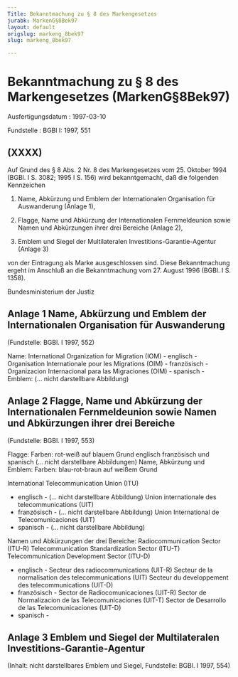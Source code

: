 ```yaml
---
Title: Bekanntmachung zu § 8 des Markengesetzes
jurabk: MarkenG§8Bek97
layout: default
origslug: markeng_8bek97
slug: markeng_8bek97

---
```


# Bekanntmachung zu § 8 des Markengesetzes (MarkenG§8Bek97)

Ausfertigungsdatum
:   1997-03-10

Fundstelle
:   BGBl I: 1997, 551

## (XXXX)

Auf Grund des § 8 Abs. 2 Nr. 8 des Markengesetzes vom 25. Oktober 1994
(BGBl. I S. 3082; 1995 I S. 156) wird bekanntgemacht, daß die
folgenden Kennzeichen

1.  Name, Abkürzung und Emblem der Internationalen Organisation für
    Auswanderung (Anlage 1),


2.  Flagge, Name und Abkürzung der Internationalen Fernmeldeunion sowie
    Namen und Abkürzungen ihrer drei Bereiche (Anlage 2),


3.  Emblem und Siegel der Multilateralen Investitions-Garantie-Agentur
    (Anlage 3)



von der Eintragung als Marke ausgeschlossen sind.
Diese Bekanntmachung ergeht im Anschluß an die Bekanntmachung vom 27.
August 1996 (BGBl. I S. 1358).

Bundesministerium der Justiz

## Anlage 1 Name, Abkürzung und Emblem der Internationalen Organisation für Auswanderung

(Fundstelle: BGBl. I 1997, 552)

Name:
International Organization for Migration (IOM) - englisch -
Organisation Internationale pour les Migrations (OIM) - französisch -
Organizacion Internacional para las Migraciones (OIM) - spanisch -
Emblem:
(... nicht darstellbare Abbildung)

## Anlage 2 Flagge, Name und Abkürzung der Internationalen Fernmeldeunion sowie Namen und Abkürzungen ihrer drei Bereiche

(Fundstelle: BGBl. I 1997, 553)

Flagge:
Farben: rot-weiß auf blauem Grund
englisch französisch und spanisch
(... nicht darstellbare Abbildungen)
Name, Abkürzung und Emblem:
Farben: blau-rot-braun auf weißem Grund

International Telecommunication Union (ITU)
- englisch -
(... nicht darstellbare Abbildung)
Union internationale des telecommunications (UIT)
- französisch -
(... nicht darstellbare Abbildung)
Union International de Telecomunicaciones (UIT)
- spanisch -
(... nicht darstellbare Abbildung)

Namen und Abkürzungen der drei Bereiche:
Radiocommunication Sector (ITU-R)
Telecommunication Standardization Sector (ITU-T)
Telecommunication Development Sector (ITU-D)
- englisch -
Secteur des radiocommunications (UIT-R)
Secteur de la normalisation des telecommunications (UIT)
Secteur du developpement des telecommunications (UIT-D)
- französisch -
Sector de Radiocomunicaciones (UIT-R)
Sector de Normalizacion de las Telecomunicaciones (UIT-T)
Sector de Desarrollo de las Telecomunicaciones (UIT-D)
- spanisch -

## Anlage 3 Emblem und Siegel der Multilateralen Investitions-Garantie-Agentur

(Inhalt: nicht darstellbares Emblem und Siegel,
Fundstelle: BGBl. I 1997, 554)

